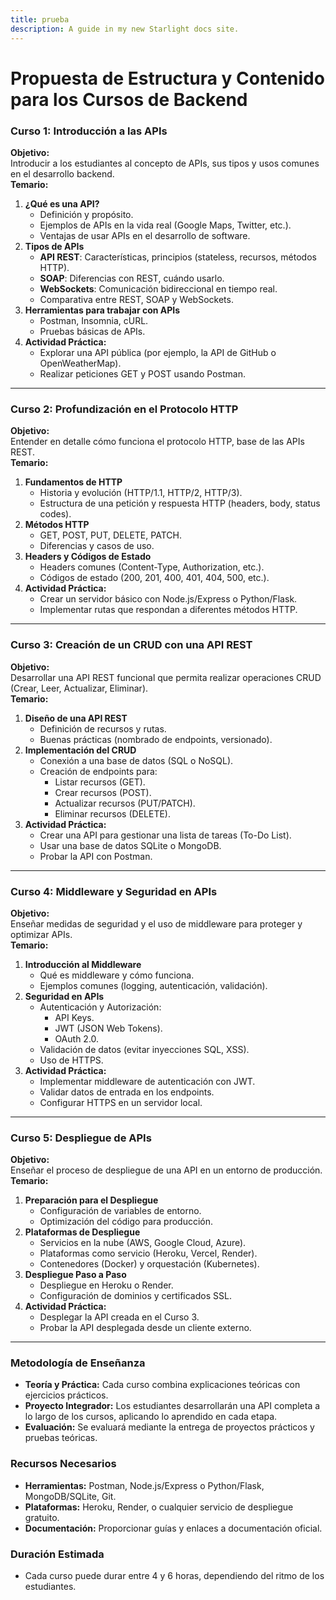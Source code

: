 ```yaml
---
title: prueba
description: A guide in my new Starlight docs site.
---
```


# Propuesta de Estructura y Contenido para los Cursos de Backend   
### Curso 1: Introducción a las APIs   
**Objetivo:**   
Introducir a los estudiantes al concepto de APIs, sus tipos y usos comunes en el desarrollo backend.   
**Temario:**   
1. **¿Qué es una API?**   
    - Definición y propósito.   
    - Ejemplos de APIs en la vida real (Google Maps, Twitter, etc.).   
    - Ventajas de usar APIs en el desarrollo de software.   
2. **Tipos de APIs**   
    - **API REST**: Características, principios (stateless, recursos, métodos HTTP).   
    - **SOAP**: Diferencias con REST, cuándo usarlo.   
    - **WebSockets**: Comunicación bidireccional en tiempo real.   
    - Comparativa entre REST, SOAP y WebSockets.   
3. **Herramientas para trabajar con APIs**   
    - Postman, Insomnia, cURL.   
    - Pruebas básicas de APIs.   
4. **Actividad Práctica:**   
    - Explorar una API pública (por ejemplo, la API de GitHub o OpenWeatherMap).   
    - Realizar peticiones GET y POST usando Postman.   
 --- 
   
### Curso 2: Profundización en el Protocolo HTTP   
**Objetivo:**   
Entender en detalle cómo funciona el protocolo HTTP, base de las APIs REST.   
**Temario:**   
1. **Fundamentos de HTTP**   
    - Historia y evolución (HTTP/1.1, HTTP/2, HTTP/3).   
    - Estructura de una petición y respuesta HTTP (headers, body, status codes).   
2. **Métodos HTTP**   
    - GET, POST, PUT, DELETE, PATCH.   
    - Diferencias y casos de uso.   
3. **Headers y Códigos de Estado**   
    - Headers comunes (Content-Type, Authorization, etc.).   
    - Códigos de estado (200, 201, 400, 401, 404, 500, etc.).   
4. **Actividad Práctica:**   
    - Crear un servidor básico con Node.js/Express o Python/Flask.   
    - Implementar rutas que respondan a diferentes métodos HTTP.   
 --- 
   
### Curso 3: Creación de un CRUD con una API REST   
**Objetivo:**   
Desarrollar una API REST funcional que permita realizar operaciones CRUD (Crear, Leer, Actualizar, Eliminar).   
**Temario:**   
1. **Diseño de una API REST**   
    - Definición de recursos y rutas.   
    - Buenas prácticas (nombrado de endpoints, versionado).   
2. **Implementación del CRUD**   
    - Conexión a una base de datos (SQL o NoSQL).   
    - Creación de endpoints para:   
        - Listar recursos (GET).   
        - Crear recursos (POST).   
        - Actualizar recursos (PUT/PATCH).   
        - Eliminar recursos (DELETE).   
3. **Actividad Práctica:**   
    - Crear una API para gestionar una lista de tareas (To-Do List).   
    - Usar una base de datos SQLite o MongoDB.   
    - Probar la API con Postman.   
 --- 
   
### Curso 4: Middleware y Seguridad en APIs   
**Objetivo:**   
Enseñar medidas de seguridad y el uso de middleware para proteger y optimizar APIs.   
**Temario:**   
1. **Introducción al Middleware**   
    - Qué es middleware y cómo funciona.   
    - Ejemplos comunes (logging, autenticación, validación).   
2. **Seguridad en APIs**   
    - Autenticación y Autorización:   
        - API Keys.   
        - JWT (JSON Web Tokens).   
        - OAuth 2.0.   
    - Validación de datos (evitar inyecciones SQL, XSS).   
    - Uso de HTTPS.   
3. **Actividad Práctica:**   
    - Implementar middleware de autenticación con JWT.   
    - Validar datos de entrada en los endpoints.   
    - Configurar HTTPS en un servidor local.   
 --- 
   
### Curso 5: Despliegue de APIs   
**Objetivo:**   
Enseñar el proceso de despliegue de una API en un entorno de producción.   
**Temario:**   
1. **Preparación para el Despliegue**   
    - Configuración de variables de entorno.   
    - Optimización del código para producción.   
2. **Plataformas de Despliegue**   
    - Servicios en la nube (AWS, Google Cloud, Azure).   
    - Plataformas como servicio (Heroku, Vercel, Render).   
    - Contenedores (Docker) y orquestación (Kubernetes).   
3. **Despliegue Paso a Paso**   
    - Despliegue en Heroku o Render.   
    - Configuración de dominios y certificados SSL.   
4. **Actividad Práctica:**   
    - Desplegar la API creada en el Curso 3.   
    - Probar la API desplegada desde un cliente externo.   
 --- 
   
### Metodología de Enseñanza   
- **Teoría y Práctica:** Cada curso combina explicaciones teóricas con ejercicios prácticos.   
- **Proyecto Integrador:** Los estudiantes desarrollarán una API completa a lo largo de los cursos, aplicando lo aprendido en cada etapa.   
- **Evaluación:** Se evaluará mediante la entrega de proyectos prácticos y pruebas teóricas.   
   
### Recursos Necesarios   
- **Herramientas:** Postman, Node.js/Express o Python/Flask, MongoDB/SQLite, Git.   
- **Plataformas:** Heroku, Render, o cualquier servicio de despliegue gratuito.   
- **Documentación:** Proporcionar guías y enlaces a documentación oficial.   
   
### Duración Estimada   
- Cada curso puede durar entre 4 y 6 horas, dependiendo del ritmo de los estudiantes.   
   
   
